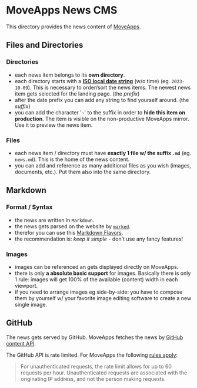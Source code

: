 # MoveApps News CMS

This directory provides the news content of [MoveApps](https://moveapps.org).

## Files and Directories

### Directories

- each news item belongs to its **own directory**.
- each directory starts with a **[ISO local date string](https://en.wikipedia.org/wiki/ISO_8601#Calendar_dates)** (w/o time) (eg. `2023-10-09`). This is necessary to order/sort the news items. The newest news item gets selected for the landing page. (the _prefix_)
- after the date prefix you can add any string to find yourself around. (the _suffix_)
- you can add the character '`~`' to the suffix in order to **hide this item on production**. The item is visible on the non-productive MoveApps mirror. Use it to preview the news item.

### Files

- each news item / directory must have **exactly 1 file w/ the suffix `.md`** (eg. `news.md`). This is the home of the news content.
- you can add and reference as many additional files as you wish (images, documents, etc.). Put them also into the same directory.

## Markdown

### Format / Syntax

- the news are written in `Markdown`.
- the news gets parsed on the website by [`marked`](https://marked.js.org/).
- therefor you can use this [Markdown Flavors](https://marked.js.org/#specifications).
- the recommendation is: _keep it simple_ - don't use any fancy features!

### Images

- images can be referenced an gets displayed directly on MoveApps.
- there is only **a absolute basic support** for images. Basically there is only 1 rule: images will get 100% of the available (content) width in each viewport.
- if you need to arrange images eg side-by-side: you have to compose them by yourself w/ your favorite image editing software to create a new single image.

## GitHub

The news gets served by GitHub. MoveApps fetches the news by [GitHub content API](https://docs.github.com/en/rest/repos/contents?apiVersion=2022-11-28).

The GitHub API is rate limited. For MoveApps the following [rules apply](https://docs.github.com/en/rest/overview/resources-in-the-rest-api?apiVersion=2022-11-28#rate-limits-for-requests-from-personal-accounts):

> For unauthenticated requests, the rate limit allows for up to 60 requests per hour. Unauthenticated requests are associated with the originating IP address, and not the person making requests.